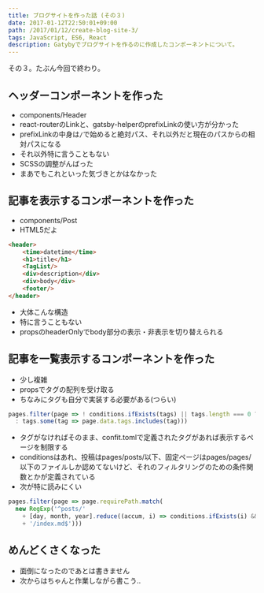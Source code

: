 ```yaml
---
title: ブログサイトを作った話 (その３)
date: 2017-01-12T22:50:01+09:00
path: /2017/01/12/create-blog-site-3/
tags: JavaScript, ES6, React
description: Gatybyでブログサイトを作るのに作成したコンポーネントについて。
---
```


その３。たぶん今回で終わり。

## ヘッダーコンポーネントを作った
- components/Header
- react-routerのLinkと、gatsby-helperのprefixLinkの使い方が分かった
- prefixLinkの中身は```/```で始めると絶対パス、それ以外だと現在のパスからの相対パスになる
- それ以外特に言うこともない
- SCSSの調整がんばった
- まあでもこれといった気づきとかはなかった


## 記事を表示するコンポーネントを作った
- components/Post
- HTML5だよ
```html
<header>
    <time>datetime</time>
    <h1>title</h1>
    <TagList/>
    <div>description</div>
    <div>body</div>
    <footer/>
</header>
```
- 大体こんな構造
- 特に言うこともない
- propsのheaderOnlyでbody部分の表示・非表示を切り替えられる


## 記事を一覧表示するコンポーネントを作った
- 少し複雑
- propsでタグの配列を受け取る
- ちなみにタグも自分で実装する必要がある(つらい)
```javascript
pages.filter(page => ! conditions.ifExists(tags) || tags.length === 0 ? true
  : tags.some(tag => page.data.tags.includes(tag)))
```
- タグがなければそのまま、confit.tomlで定義されたタグがあれば表示するページを制限する
- conditionsはあれ、投稿はpages/posts/以下、固定ページはpages/pages/以下のファイルしか認めてないけど、それのフィルタリングのための条件関数とかが定義されている
- 次が特に読みにくい
```javascript
pages.filter(page => page.requirePath.match(
  new RegExp('^posts/'
    + [day, month, year].reduce((accum, i) => conditions.ifExists(i) && i !== "" ? `${i}/${accum}` : '.*', '.*')
    + '/index.md$')))
```

## めんどくさくなった
- 面倒になったのであとは書きません
- 次からはちゃんと作業しながら書こう..
